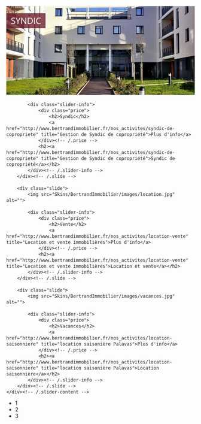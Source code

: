<div class='iosSlider'>
    <div class='slider-content'>
        <div class="slide">
            <img src="Skins/BertrandImmobilier/images/syndic.jpg" alt="">

            <div class="slider-info">
                <div class="price">
                    <h2>Syndic</h2>
                    <a href="http://www.bertrandimmobilier.fr/nos_activites/syndic-de-copropriete" title="Gestion de Syndic de copropriété">Plus d'info</a>
                </div><!-- /.price -->
                <h2><a href="http://www.bertrandimmobilier.fr/nos_activites/syndic-de-copropriete" title="Gestion de Syndic de copropriété">Syndic de copropriété</a></h2>
            </div><!-- /.slider-info -->
        </div><!-- /.slide -->

        <div class="slide">
            <img src="Skins/BertrandImmobilier/images/location.jpg" alt="">

            <div class="slider-info">
                <div class="price">
                    <h2>Vente</h2>
                    <a href="http://www.bertrandimmobilier.fr/nos_activites/location-vente" title="Location et vente immobilières">Plus d'info</a>
                </div><!-- /.price -->
                <h2><a href="http://www.bertrandimmobilier.fr/nos_activites/location-vente" title="Location et vente immobilières">Location et vente</a></h2>
            </div><!-- /.slider-info -->
        </div><!-- /.slide -->

        <div class="slide">
            <img src="Skins/BertrandImmobilier/images/vacances.jpg" alt="">

            <div class="slider-info">
                <div class="price">
                    <h2>Vacances</h2>
                    <a href="http://www.bertrandimmobilier.fr/nos_activites/location-saisonniere" title="location saisonière Palavas">Plus d'info</a>
                </div><!-- /.price -->
                <h2><a href="http://www.bertrandimmobilier.fr/nos_activites/location-saisonniere" title="location saisonière Palavas">Location saisonnière</a></h2>
            </div><!-- /.slider-info -->
        </div><!-- /.slide -->
    </div><!-- /.slider-content -->
</div><!-- .iosSlider -->

<ul class="navigation">
    <li class="active"><a>1</a></li>
    <li><a>2</a></li>
    <li><a>3</a></li>
</ul><!-- /.navigation-->